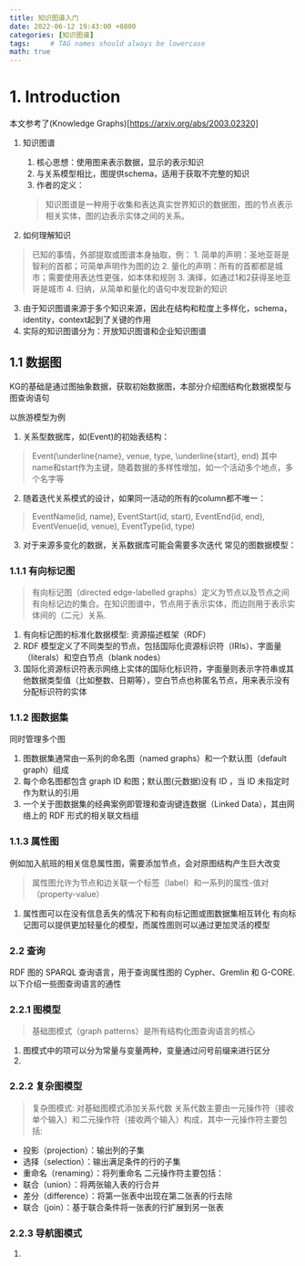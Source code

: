 ```yaml
---
title: 知识图谱入门
date: 2022-06-12 19:43:00 +0800
categories: [知识图谱]
tags:     # TAG names should always be lowercase
math: true
---
```


# 1. Introduction
本文参考了(Knowledge Graphs)[https://arxiv.org/abs/2003.02320]
1. 知识图谱
    1. 核心思想：使用图来表示数据，显示的表示知识
    2. 与关系模型相比，图提供schema，适用于获取不完整的知识
    3. 作者的定义：
    > 知识图谱是一种用于收集和表达真实世界知识的数据图，图的节点表示相关实体，图的边表示实体之间的关系。

2. 如何理解知识
> 已知的事情，外部提取或图谱本身抽取，例：
    1. 简单的声明：圣地亚哥是智利的首都；可简单声明作为图的边
    2. 量化的声明：所有的首都都是城市；需要使用表达性更强，如本体和规则
    3. 演绎，如通过1和2获得圣地亚哥是城市
    4. 归纳，从简单和量化的语句中发现新的知识

3. 由于知识图谱来源于多个知识来源，因此在结构和粒度上多样化，schema，identity，context起到了关键的作用
4. 实际的知识图谱分为：开放知识图谱和企业知识图谱

## 1.1 数据图
KG的基础是通过图抽象数据，获取初始数据图，本部分介绍图结构化数据模型与图查询语句

以旅游模型为例
1. 关系型数据库，如(Event)的初始表结构：
> Event(\underline{name}, venue, type, \underline{start}, end)
其中name和start作为主键，随着数据的多样性增加，如一个活动多个地点，多个名字等
2. 随着迭代关系模式的设计，如果同一活动的所有的column都不唯一：
> EventName(id, name), EventStart(id, start), EventEnd(id, end), EventVenue(id, venue), EventType(id, type)
3. 对于来源多变化的数据，关系数据库可能会需要多次迭代
常见的图数据模型：
### 1.1.1 有向标记图
> 有向标记图（directed edge-labelled graphs）定义为节点以及节点之间有向标记边的集合。在知识图谱中，节点用于表示实体，而边则用于表示实体间的（二元）关系.
1. 有向标记图的标准化数据模型: 资源描述框架（RDF）
2. RDF 模型定义了不同类型的节点，包括国际化资源标识符（IRIs）、字面量（literals）和空白节点（blank nodes）
3. 国际化资源标识符表示网络上实体的国际化标识符，字面量则表示字符串或其他数据类型值（比如整数、日期等），空白节点也称匿名节点，用来表示没有分配标识符的实体
### 1.1.2 图数据集
同时管理多个图
1. 图数据集通常由一系列的命名图（named graphs）和一个默认图（default graph）组成
2. 每个命名图都包含 graph ID 和图；默认图(元数据)没有 ID ，当 ID 未指定时作为默认的引用
3. 一个关于图数据集的经典案例即管理和查询键连数据（Linked Data），其由网络上的 RDF 形式的相关联文档组
### 1.1.3 属性图
例如加入航班的相关信息属性图，需要添加节点，会对原图结构产生巨大改变
> 属性图允许为节点和边关联一个标签（label）和一系列的属性-值对（property-value）
1. 属性图可以在没有信息丢失的情况下和有向标记图或图数据集相互转化
有向标记图可以提供更加轻量化的模型，而属性图则可以通过更加灵活的模型

### 2.2 查询
RDF 图的 SPARQL 查询语言，用于查询属性图的 Cypher、Gremlin 和 G-CORE.以下介绍一些图查询语言的通性
### 2.2.1 图模型
> 基础图模式（graph patterns）是所有结构化图查询语言的核心
1. 图模式中的项可以分为常量与变量两种，变量通过问号前缀来进行区分
2. 
### 2.2.2 复杂图模型
> 复杂图模式: 对基础图模式添加关系代数
关系代数主要由一元操作符（接收单个输入）和二元操作符（接收两个输入）构成，其中一元操作符主要包括:
* 投影（projection）：输出列的子集
* 选择（selection）：输出满足条件的行的子集
* 重命名（renaming）：将列重命名
二元操作符主要包括：
* 联合（union）：将两张输入表的行合并
* 差分（difference）：将第一张表中出现在第二张表的行去除
* 联合（join）：基于联合条件将一张表的行扩展到另一张表
### 2.2.3 导航图模式
1. 